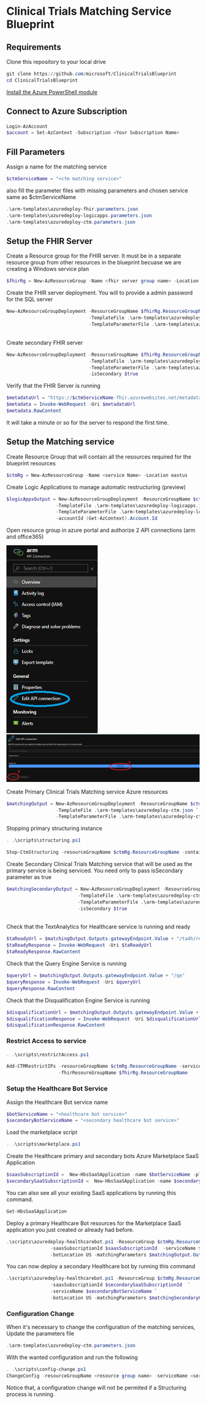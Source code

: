 # Clinical Trials Matching Service Blueprint

## Requirements

Clone this repository to your local drive

```Powershell
git clone https://github.com/microsoft/ClinicalTrialsBlueprint
cd ClinicalTrialsBlueprint
```

[Install the Azure PowerShell module](https://docs.microsoft.com/en-us/powershell/azure/install-az-ps?view=azps-3.3.0)

## Connect to Azure Subscription

```PowerShell
Login-AzAccount
$account = Set-AzContext -Subscription <Your Subscription Name>
```
## Fill Parameters
Assign a name for the matching service
```Powershell
$ctmServiceName = "<ctm matching service>"
```
also fill the parameter files with missing parameters and chosen service same as $ctmServiceName
```Powershell
.\arm-templates\azuredeploy-fhir.parameters.json
.\arm-templates\azuredeploy-logicapps.parameters.json
.\arm-templates\azuredeploy-ctm.parameters.json
```
## Setup the FHIR Server

Create a Resource group for the FHIR server. It must be in a separate resource group from other resources in the blueprint becuase we are creating a Windows service plan

```PowerShell
$fhirRg = New-AzResourceGroup -Name <fhir server group name> -Location eastus
```

Create the FHIR server deployment. You will to provide a admin password for the SQL server

```PowerShell
New-AzResourceGroupDeployment -ResourceGroupName $fhirRg.ResourceGroupName `
                              -TemplateFile .\arm-templates\azuredeploy-fhir.json `
                              -TemplateParameterFile .\arm-templates\azuredeploy-fhir.parameters.json 
                              
```

Create secondary FHIR server

```PowerShell
New-AzResourceGroupDeployment -ResourceGroupName $fhirRg.ResourceGroupName `
                              -TemplateFile .\arm-templates\azuredeploy-fhir.json `
                              -TemplateParameterFile .\arm-templates\azuredeploy-fhir.parameters.json `
                              -isSecondary $true
```

Verify that the FHIR Server is running

```PowerShell
$metadataUrl = "https://$ctmServiceName-fhir.azurewebsites.net/metadata" 
$metadata = Invoke-WebRequest -Uri $metadataUrl
$metadata.RawContent
```

It will take a minute or so for the server to respond the first time.

## Setup the Matching service

Create Resource Group that will contain all the resources required for the blueprint resources

```PowerShell
$ctmRg = New-AzResourceGroup -Name <service Name> -Location eastus
```

Create Logic Applications to manage automatic restructuring (preview)

```Powershell
$logicAppsOutput = New-AzResourceGroupDeployment -ResourceGroupName $ctmRg.ResourceGroupName `
                  -TemplateFile .\arm-templates\azuredeploy-logicapps.json `
                  -TemplateParameterFile .\arm-templates\azuredeploy-logicapps.parameters.json `
                  -accountId (Get-AzContext).Account.Id
```

Open resource group in azure portal and authorize 2 API connections (arm and office365)

![arm azure](./images/arm-azure.JPG)
![arm authorize](./images/arm-authorize.JPG )

Create Primary Clinical Trials Matching service Azure resources

```Powershell
$matchingOutput = New-AzResourceGroupDeployment -ResourceGroupName $ctmRg.ResourceGroupName `
                  -TemplateFile .\arm-templates\azuredeploy-ctm.json `
                  -TemplateParameterFile .\arm-templates\azuredeploy-ctm.parameters.json 
```

Stopping primary structuring instance 

```Powershell
. .\scripts\structuring.ps1
```

```Powershell
Stop-CtmStructuring -resourceGroupName $ctmRg.ResourceGroupName -containerGroupName $matchingOutput.Outputs.structuringName.Value
```

Create Secondary Clinical Trials Matching service that will be used as the primary service is being serviced. You need only to pass isSecondary parameter as true

```Powershell
$matchingSecondaryOutput = New-AzResourceGroupDeployment -ResourceGroupName $ctmRg.ResourceGroupName `
                          -TemplateFile .\arm-templates\azuredeploy-ctm.json `
                          -TemplateParameterFile .\arm-templates\azuredeploy-ctm.parameters.json `
                          -isSecondary $true 
                
```

Check that the TextAnalytics for Healthcare service is running and ready

```PowerShell
$taReadyUrl = $matchingOutput.Outputs.gatewayEndpoint.Value + "/ta4h/ready"
$taReadyResponse = Invoke-WebRequest -Uri $taReadyUrl
$taReadyResponse.RawContent
```

Check that the Query Engine Service is running

```PowerShell
$queryUrl = $matchingOutput.Outputs.gatewayEndpoint.Value + "/qe"
$queryResponse = Invoke-WebRequest -Uri $queryUrl
$queryResponse.RawContent
```

Check that the Disqualification Engine Service is running

```PowerShell
$disqualificationUrl = $matchingOutput.Outputs.gatewayEndpoint.Value + "/disq"
$disqualificationResponse = Invoke-WebRequest -Uri $disqualificationUrl
$disqualificationResponse.RawContent
```

### Restrict Access to service

```Powershell
. .\scripts\restrictAccess.ps1
```

```PowerShell
Add-CTMRestrictIPs -resourceGroupName $ctmRg.ResourceGroupName -serviceName $ctmServiceName `
                   -fhirResoureGroupName $fhirRg.ResourceGroupName 
```

### Setup the Healthcare Bot Service

Assign the Healthcare Bot service name 

```PowerShell
$botServiceName = "<healthcare bot service>"
$secondaryBotServiceName = "<secondary healthcare bot service>"
```

Load the marketplace script

```PowerShell
. .\scripts\marketplace.ps1
```

Create the Healthcare primary and secondary bots Azure Marketplace SaaS Application

```PowerShell
$saasSubscriptionId =  New-HbsSaaSApplication -name $botServiceName -planId free
$secondarySaaSSubscriptionId =  New-HbsSaaSApplication -name $secondaryBotServiceName -planId free
```

You can also see all your existing SaaS applications by running this command. 

```PowerShell
Get-HbsSaaSApplication
```

Deploy a primary Healthcare Bot resources for the Marketplace SaaS application you just created or already had before.

```PowerShell
.\scripts\azuredeploy-healthcarebot.ps1 -ResourceGroup $ctmRg.ResourceGroupName `
                -saasSubscriptionId $saasSubscriptionId  -serviceName $botServiceName `
                -botLocation US -matchingParameters $matchingOutput.Outputs 
```

You can now deploy a secondary Healthcare bot by running this command

```PowerShell
.\scripts\azuredeploy-healthcarebot.ps1 -ResourceGroup $ctmRg.ResourceGroupName `
                -saasSubscriptionId $secondarySaaSSubscriptionId  `
                -serviceName $secondaryBotServiceName `
                -botLocation US -matchingParameters $matchingSecondaryOutput.Outputs
```

### Configuration Change

When it's necessary to change the configuration of the matching services,
Update the parameters file
```Powershell
.\arm-templates\azuredeploy-ctm.parameters.json
```
With the wanted configuration and run the following

```Powershell
. .\scripts\config-change.ps1
ChangeConfig -resourceGroupName <resource group name> -serviceName <service name>
```

Notice that, a configuration change will not be permited if a Structuring process is running.
